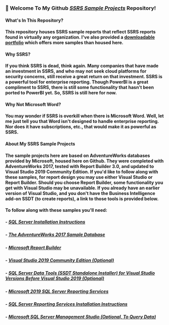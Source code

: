 ### 👋  Welcome To My Github <a href="https://github.com/curtild/SSRS-Projects/"><em>SSRS Sample Projects</em></a> Repository!

#### What's In This Repository?
#### This repository houses SSRS sample reports that reflect SSRS reports found in virtually any organization. I've also provided a <a href="SSRS-Projects/Curtis,Lynnetta%20SSRS Portfolio.pdf">downloadable portfolio</a> which offers more samples than housed here.

#### Why SSRS?
#### If you think SSRS is dead, think again. Many companies that have made an investment in SSRS, and who may not seek cloud platforms for security concerns, still receive a great return on that investment. SSRS is a powerful tool for enterprise reporting. Though PowerBI is a great compliment to SSRS, there is still some functionality that hasn't been ported to PowerBI yet. So, SSRS is still here for now.

#### Why Not Microsoft Word?
#### You may wonder if SSRS is overkill when there is Microsoft Word. Well, let me just tell you that Word isn't designed to handle enterprise reporting. Nor does it have subscriptions, etc., that would make it as powerful as SSRS.

#### About My SSRS Sample Projects
#### The sample projects here are based on AdventureWorks databases provided by Microsoft, housed here on Github. They were completed with AdventureWorks 2017, tested with Report Builder 3.0, and updated to Visual Studio 2019 Community Edition. If you'd like to follow along with these samples, for report design you may use either Visual Studio or Report Builder. Should you choose Report Builder, some functionality you get with Visual Studio may be unavailable. If you already have an earlier version of Visual Studio, and you don't have the Business Intelligence add-on SSDT (to create reports), a link to those tools is provided below. 

#### To follow along with these samples you'll need:
##### - <a href="https://docs.microsoft.com/en-us/sql/database-engine/install-windows/install-sql-server?view=sql-server-ver15">SQL Server Installation Instructions</a>
##### - <a href="https://github.com/Microsoft/sql-server-samples/releases/tag/adventureworks">The AdventureWorks 2017 Sample Database</a>
##### - <a href="https://www.microsoft.com/en-us/download/details.aspx?id=53613#:~:text=Report%20Builder%20provides%20data%20visualizations,create%20reports%20and%20shared%20datasets.">Microsoft Report Builder</a>
##### - <a href="https://visualstudio.microsoft.com/downloads/">Visual Studio 2019 Community Edition (Optional)</a>
##### - <a href="https://docs.microsoft.com/en-us/sql/ssdt/download-sql-server-data-tools-ssdt?view=sql-server-ver15#ssdt-for-vs-2017-standalone-installer">SQL Server Data Tools (SSDT Standalone Installer) for Visual Studio Versions Before Visual Studio 2019 (Optional)</a>
##### - <a href="https://www.microsoft.com/en-us/download/details.aspx?id=100122">Microsoft 2019 SQL Server Reporting Services</a>
##### - <a href="https://docs.microsoft.com/en-us/sql/reporting-services/install-windows/install-reporting-services?view=sql-server-ver15">SQL Server Reporting Services Installation Instructions</a>
##### - <a href="https://docs.microsoft.com/en-us/sql/ssms/download-sql-server-management-studio-ssms?view=sql-server-ver15">Microsoft SQL Server Management Studio (Optional, To Query Data)</a>
